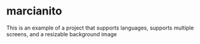# marcianito
This is an example of a project that supports languages, supports multiple screens, and a resizable background image
